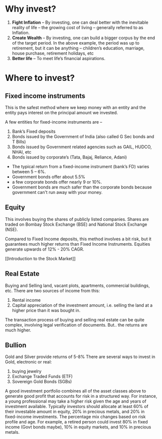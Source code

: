 # Why invest?
1. **Fight Inflation** – By investing, one can deal better with the inevitable reality of life – the growing cost of living – generally referred to as Inflation.
2. **Create Wealth** – By investing, one can build a bigger corpus by the end of the target period. In the above example, the period was up to retirement, but it can be anything – children’s education, marriage, house purchase, retirement holidays, etc
3. **Better life** – To meet life’s financial aspirations.
# Where to invest?
## Fixed income instruments
This is the safest method where we keep money with an entity and the entity pays interest on the principal amount we invested.

A few entities for fixed-income instruments are –
1. Bank’s Fixed deposits
2. Bonds issued by the Government of India (also called G Sec bonds and T Bills)
3. Bonds issued by Government related agencies such as GAIL, HUDCO, NHAI, etc
4. Bonds issued by corporate’s (Tata, Bajaj, Reliance, Adani)

- The typical return from a fixed-income instrument (bank’s FD) varies between 5 – 6%.
- Government bonds offer about 5.5%
- a few corporate bonds offer nearly 9 or 10%.
- Government bonds are much safer than the corporate bonds because government can't run away with your money.
## Equity
This involves buying the shares of publicly listed companies.
Shares are traded on Bombay Stock Exchange (BSE) and National Stock Exchange (NSE).

Compared to Fixed Income deposits, this method involves a bit risk, but it guarantees much higher returns than Fixed Income Instruments. Equities generate upwards of 12% - 20% CAGR.

[[Introduction to the Stock Market]]
## Real Estate
Buying and Selling land, vacant plots, apartments, commercial buildings, etc.
There are two sources of income from this:
1. Rental income
2. Capital appreciation of the investment amount, i.e. selling the land at a higher price than it was bought in.

The transaction process of buying and selling real estate can be quite complex, involving legal verification of documents. But.. the returns are much higher.
## Bullion
Gold and Silver provide returns of 5-8%
There are several ways to invest in Gold, electronic or real:
1. buying jewelry
2. Exchange Traded Funds (ETF)
3. Sovereign Gold Bonds (SGBs)


A good investment portfolio combines all of the asset classes above to generate good profit that accounts for risk in a structured way.
For instance, a young professional may take a higher risk given the age and years of investment available. Typically investors should allocate at least 60% of their investable amount in equity, 20% in precious metals, and 20% in fixed-income investments. The percentage mix changes based on risk profile and age. For example, a retired person could invest 80% in fixed income (Govt bonds maybe), 10% in equity markets, and 10% in precious metals.
